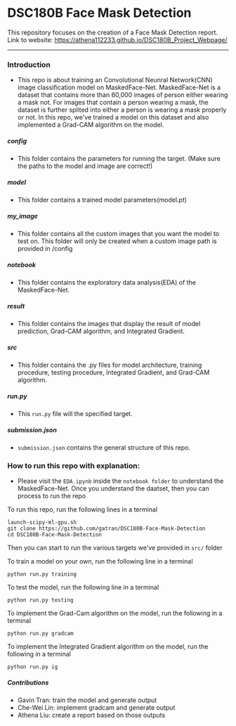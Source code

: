 # DSC180B Face Mask Detection

This repository focuses on the creation of a Face Mask Detection report.
Link to website: https://athena112233.github.io/DSC180B_Project_Webpage/

-----------------------------------------------------------------------------------------------------------------

### Introduction
* This repo is about training an Convolutional Neunral Network(CNN) image classification model on MaskedFace-Net. MaskedFace-Net is a dataset that contains more than 60,000 images of person either wearing a mask not. For images that contain a person wearing a mask, the dataset is further splited into either a person is wearing a mask properly or not. In this repo, we've trained a model on this dataset and also implemented a Grad-CAM algorithm on the model.

##### config 
* This folder contains the parameters for running the target. (Make sure the paths to the model and image are correct!)

##### model
* This folder contains a trained model parameters(model.pt)

##### my_image
* This folder contains all the custom images that you want the model to test on. This folder will only be created when a custom image path is provided in /config

##### notebook
* This folder contains the exploratory data analysis(EDA) of the MaskedFace-Net.

##### result
* This folder contains the images that display the result of model prediction, Grad-CAM algorithm, and Integrated Gradient.

##### src
* This folder contains the .py files for model architecture, training procedure, testing procedure, Integrated Gradient, and Grad-CAM algorithm.

##### run.py
* This `run.py` file will the specified target.

##### submission.json
* `submission.json` contains the general structure of this repo.

### How to run this repo with explanation:
*  Please visit the `EDA.ipynb` inside the `notebook folder` to understand the MaskedFace-Net. Once you understand the daatset, then you can process to run the repo

To run this repo, run the following lines in a terminal

```
launch-scipy-ml-gpu.sh
git clone https://github.com/gatran/DSC180B-Face-Mask-Detection
cd DSC180B-Face-Mask-Detection
```

Then you can start to run the various targets we've provided in ```src/``` folder

To train a model on your own, run the following line in a terminal

```
python run.py training
```

To test the model, run the following line in a terminal

```
python run.py testing
```

To implement the Grad-Cam algorithm on the model, run the following in a terminal

```
python run.py gradcam
```

To implement the Integrated Gradient algorithm on the model, run the following in a terminal

```
python run.py ig
```

##### Contributions
* Gavin Tran: train the model and generate output
* Che-Wei Lin: implement gradcam and generate output
* Athena Liu: create a report based on those outputs
